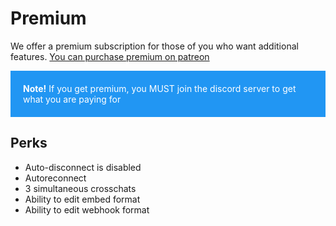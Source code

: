 <style>
.alert {
  padding: 20px;
  background-color: #2196F3;
  color: white;
}
</style>

# Premium

We offer a premium subscription for those of you who want additional features. [You can purchase premium on patreon](https://www.patreon.com/ChatToTwitch/membership)

<div class="alert"> 
  <strong>Note!</strong> If you get premium, you MUST join the discord server to get what you are paying for
</div>

## Perks

- Auto-disconnect is disabled
- Autoreconnect
- 3 simultaneous crosschats
- Ability to edit embed format
- Ability to edit webhook format

